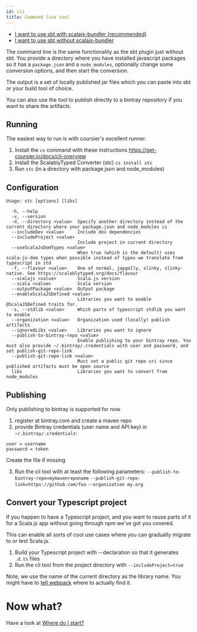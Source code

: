```yaml
---
id: cli
title: Command line tool
---
```


- [I want to use sbt with scalajs-bundler (recommended)](plugin-no-bundler.md)
- [I want to use sbt without scalajs-bundler](cli.md)

The command line is the same functionality as the sbt plugin just without sbt.
You provide a directory where you have installed javascript packages so it has a `package.json` and a `node_modules`, 
optionally change some conversion options, 
and then start the conversion.

The output is a set of locally published jar files which you can paste into sbt 
or your build tool of choice.

You can also use the tool to publish directly to a bintray repository if you
 want to share the artifacts.
 
## Running
The easiest way to run is with coursier's excellent runner.

1) Install the `cs` command with these instructions https://get-coursier.io/docs/cli-overview
2) Install the ScalablyTyped Converter (stc) `cs install stc`
3) Run `stc` (in a directory with package.json and node_modules) 


## Configuration
```
Usage: stc [options] [libs]

  -h, --help
  -v, --version
  -d, --directory <value>  Specify another directory instead of the current directory where your package.json and node_modules is
  --includeDev <value>     Include dev dependencies
  --includeProject <value>
                           Include project in current directory
  --useScalaJsDomTypes <value>
                           When true (which is the default) uses scala-js-dom types when possible instead of types we translate from typescript in std
  -f, --flavour <value>    One of normal, japgolly, slinky, slinky-native. See https://scalablytyped.org/docs/flavour
  --scalajs <value>        Scala.js version
  --scala <value>          Scala version
  --outputPackage <value>  Output package
  --enableScalaJSDefined <value>
                           Libraries you want to enable @ScalaJSDefined traits for.
  -s, --stdlib <value>     Which parts of typescript stdlib you want to enable
  --organization <value>   Organization used (locally) publish artifacts
  --ignoredLibs <value>    Libraries you want to ignore
  --publish-to-bintray-repo <value>
                           Enable publishing to your bintray repo. You must also provide ~/.bintray/.credentials with user and password, and set publish-git-repo-link 
  --publish-git-repo-link <value>
                           Must set a public git repo uri since published artifacts must be open source
  libs                     Libraries you want to convert from node_modules
```

## Publishing

Only publishing to bintray is supported for now
1) register at bintray.com and create a maven repo
2) provide Bintray credentials (user name and API key) in `~/.bintray/.credentials`:
```
user = username
password = token
```
Create the file if missing

3) Run the cli tool with at least the following parameters:
`--publish-to-bintray-repo=mymavenreponame`
`--publish-git-repo-link=https://github.com/foo`
`--organization my.org`

## Convert your Typescript project

If you happen to have a Typescript project, and you want to reuse parts of it for a Scala.js app 
 without going through npm we've got you covered.

This can enable all sorts of cool use cases where you can gradually migrate to or test Scala.js.
 
1) Build your Typescript project with --declaration so that it generates `.d.ts` files 
2) Run the cli tool from the project directory with `--includeProject=true`
 
Note, we use the name of the current directory as the library name. 
You might have to [tell webpack](https://webpack.js.org/configuration/resolve/#resolvealias)
 where to actually find it.
 

# Now what?

Have a look at [Where do I start?](usage.md)
